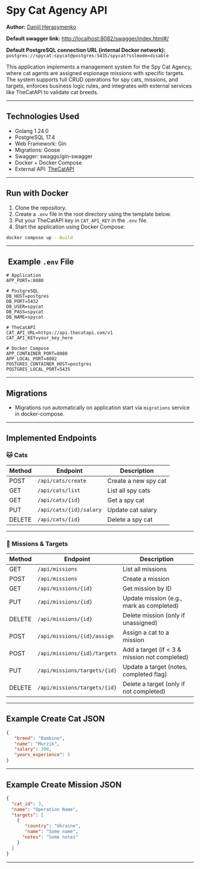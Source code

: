 # Spy Cat Agency API

**Author:** [Daniil Herasymenko](https://github.com/DanHerasymenko)

**Default swagger link:** [http://localhost:8082/swagger/index.html#/](http://localhost:8082/swagger/index.html#/)

**Default PostgreSQL connection URL (internal Docker network):**  
`postgres://spycat:spycat@postgres:5435/spycat?sslmode=disable`


This application implements a management system for the Spy Cat Agency, where cat agents are assigned espionage missions with specific targets. The system supports full CRUD operations for spy cats, missions, and targets, enforces business logic rules, and integrates with external services like TheCatAPI to validate cat breeds.

---

##  Technologies Used

- Golang 1.24.0
- PostgreSQL 17.4
- Web Framework: Gin
- Migrations: Goose
- Swagger: swaggo/gin-swagger
- Docker + Docker Compose
- External API: [TheCatAPI](https://thecatapi.com)

---

##  Run with Docker

1. Clone the repository.
2. Create a `.env` file in the root directory using the template below.
3. Put your TheCatAPI key in `CAT_API_KEY` in the `.env` file.
3. Start the application using Docker Compose:

```bash
docker compose up --build
```

---

## ️ Example `.env` File

```env
# Application
APP_PORT=:8080

# PostgreSQL
DB_HOST=postgres
DB_PORT=5432
DB_USER=spycat
DB_PASS=spycat
DB_NAME=spycat

# TheCatAPI
CAT_API_URL=https://api.thecatapi.com/v1
CAT_API_KEY=your_key_here

# Docker Compose
APP_CONTAINER_PORT=8080
APP_LOCAL_PORT=8082
POSTGRES_CONTAINER_HOST=postgres
POSTGRES_LOCAL_PORT=5435
```

---

##  Migrations

- Migrations run automatically on application start via `migrations` service in docker-compose.

---

##  Implemented Endpoints

### 🐱 Cats

| Method | Endpoint | Description |
|--------|----------|-------------|
| POST   | `/api/cats/create`        | Create a new spy cat |
| GET    | `/api/cats/list`          | List all spy cats |
| GET    | `/api/cats/{id}`          | Get a spy cat |
| PUT    | `/api/cats/{id}/salary`   | Update cat salary |
| DELETE | `/api/cats/{id}`          | Delete a spy cat |

---

### 🎯 Missions & Targets

| Method | Endpoint | Description |
|--------|----------|-------------|
| GET    | `/api/missions`                     | List all missions |
| POST   | `/api/missions`                     | Create a mission |
| GET    | `/api/missions/{id}`                | Get mission by ID |
| PUT    | `/api/missions/{id}`                | Update mission (e.g., mark as completed) |
| DELETE | `/api/missions/{id}`                | Delete mission (only if unassigned) |
| POST   | `/api/missions/{id}/assign`         | Assign a cat to a mission |
| POST   | `/api/missions/{id}/targets`        | Add a target (if < 3 & mission not completed) |
| PUT    | `/api/missions/targets/{id}`        | Update a target (notes, completed flag) |
| DELETE | `/api/missions/targets/{id}`        | Delete a target (only if not completed) |

---

##  Example Create Cat JSON

```json
{
   "breed": "Bambino",
   "name": "Murzik",
   "salary": 300,
   "years_experience": 5
}
```

---

##  Example Create Mission JSON

```json
{
  "cat_id": 3,
  "name": "Operation Name",
  "targets": [
    {
       "country": "Ukraine",
       "name": "Some name",
      "notes": "Some notes"
    }
  ]
}
```

---

